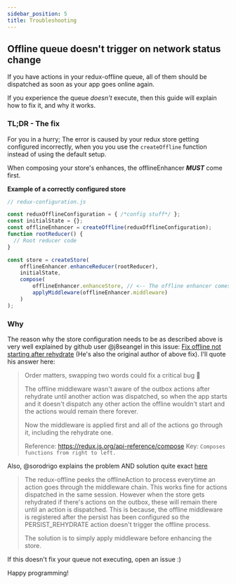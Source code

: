 ```yaml
---
sidebar_position: 5
title: Troubleshooting
---
```


## Offline queue doesn't trigger on network status change
If you have actions in your redux-offline queue, all of them should be dispatched as soon as your app goes online again.

If you experience the queue *doesn't* execute, then this guide will explain how to fix it, and why it works.

### TL;DR - The fix
For you in a hurry; The error is caused by your redux store getting configured incorrectly, when you you use the `createOffline` function instead of using the default setup.

When composing your store's enhances, the offlineEnhancer ***MUST*** come first.

**Example of a correctly configured store**
```javascript
// redux-configuration.js

const reduxOfflineConfiguration = { /*config stuff*/ };
const initialState = {};
const offlineEnhancer = createOffline(reduxOfflineConfiguration);
function rootReducer() {
  // Root reducer code
}

const store = createStore(
    offlineEnhancer.enhanceReducer(rootReducer),
    initialState,
    compose(
        offlineEnhancer.enhanceStore, // <-- The offline enhancer comes first. Your queue will execute just fine :)
        applyMiddleware(offlineEnhancer.middleware)
    )
);
```

### Why
The reason why the store configuration needs to be as described above is very well explained by github user @j8seangel in this issue: [Fix offline not starting after rehydrate](https://github.com/forest-watcher/forest-watcher/pull/303) (He's also the original author of above fix). I'll quote his answer here:

>Order matters, swapping two words could fix a critical bug 🎉
>
>The offline middleware wasn't aware of the outbox actions after rehydrate until another action was dispatched, so when the app starts and it doesn't dispatch any other action the offline wouldn't start and the actions would remain there forever.
>
>Now the middleware is applied first and all of the actions go through it, including the rehydrate one.
>
>Reference: https://redux.js.org/api-reference/compose
>Key: `Composes functions from right to left.`

Also, @sorodrigo explains the problem AND solution quite exact [here](https://github.com/redux-offline/redux-offline/pull/229)
> The redux-offline peeks the offlineAction to process everytime an action goes through the middleware chain. This works fine for actions dispatched in the same session. However when the store gets rehydrated if there's actions on the outbox, these will remain there until an action is dispatched. This is because, the offline middleware is registered after the persist has been configured so the PERSIST_REHYDRATE action doesn't trigger the offline process.
>
> The solution is to simply apply middleware before enhancing the store.

If this doesn't fix your queue not executing, open an issue :)

Happy programming!

